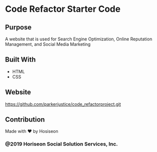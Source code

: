 # Code Refactor Starter Code

## Purpose
A website that is used for Search Engine Optimization, Online Reputation Management, and Social Media Marketing

## Built With
* HTML
* CSS

## Website
https://github.com/parkerjustice/code_refactorproject.git

## Contribution
Made with ❤️ by Hosiseon

### @2019 Horiseon Social Solution Services, Inc.